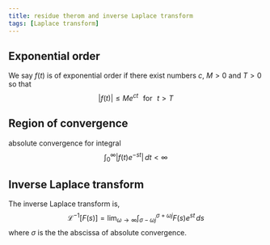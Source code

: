 ```yaml
---
title: residue therom and inverse Laplace transform
tags: [Laplace transform]
---
```


## Exponential order ##

We say $f(t)$ is of exponential order if there exist numbers $c$, $M>0$ and $T>0$ so that
$$
 |f(t)| \le M e^{ct} \,\,\,\, \text{for} \,\,\,\, t > T
$$

## Region of convergence ##

absolute convergence for integral
$$
\int_0^{\infty} |f(t) e^{-st}| \, dt < \infty
$$

## Inverse Laplace transform ##

The inverse Laplace transform is,
$$
\mathcal{L}^{-1}[F(s)] = \lim_{\omega \to \infty} \int_{\sigma-\omega j}^{\sigma+\omega j} F(s) e^{st} \, ds
$$
where $\sigma$ is the the abscissa of absolute convergence.
